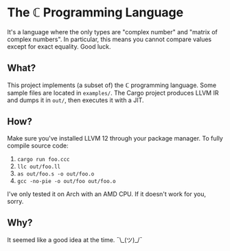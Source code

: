 # The ℂ Programming Language
It's a language where the only types are "complex number" and "matrix of complex numbers". In particular, this means you cannot compare values except for exact equality. Good luck.

## What?
This project implements (a subset of) the ℂ programming language. Some sample files are located in `examples/`. The Cargo project produces LLVM IR and dumps it in `out/`, then executes it with a JIT.

## How?
Make sure you've installed LLVM 12 through your package manager. To fully compile source code:
1. `cargo run foo.ccc`
2. `llc out/foo.ll`
3. `as out/foo.s -o out/foo.o`
4. `gcc -no-pie -o out/foo out/foo.o`

I've only tested it on Arch with an AMD CPU. If it doesn't work for you, sorry.

## Why?
It seemed like a good idea at the time. ¯\\\_(ツ)\_/¯
